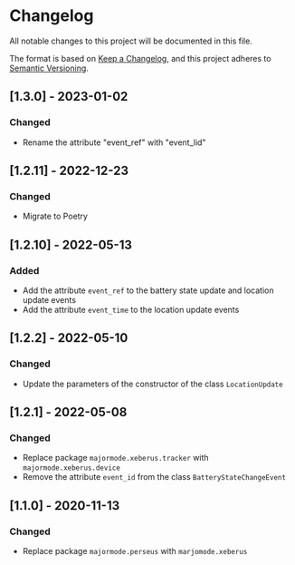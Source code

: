 # Changelog
All notable changes to this project will be documented in this file.

The format is based on [Keep a Changelog](https://keepachangelog.com/en/1.0.0/),
and this project adheres to [Semantic Versioning](https://semver.org/spec/v2.0.0.html).

## [1.3.0] - 2023-01-02
### Changed
- Rename the attribute "event_ref" with "event_lid"

## [1.2.11] - 2022-12-23
### Changed
- Migrate to Poetry

## [1.2.10] - 2022-05-13
### Added
- Add the attribute `event_ref` to the battery state update and location update events
- Add the attribute `event_time` to the location update events

## [1.2.2] - 2022-05-10
### Changed
- Update the parameters of the constructor of the class `LocationUpdate`

## [1.2.1] - 2022-05-08
### Changed
- Replace package `majormode.xeberus.tracker` with `majormode.xeberus.device`
- Remove the attribute `event_id` from the class `BatteryStateChangeEvent`

## [1.1.0] - 2020-11-13
### Changed
- Replace package `majormode.perseus` with `marjomode.xeberus`
